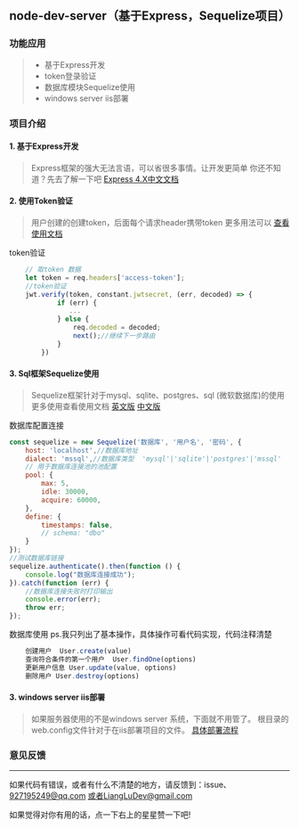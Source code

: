 ## node-dev-server（基于Express，Sequelize项目）
### 功能应用
> - 基于Express开发
> - token登录验证
> - 数据库模块Sequelize使用
> - windows server iis部署

### 项目介绍
#### 1. 基于Express开发
> Express框架的强大无法言语，可以省很多事情。让开发更简单
> 你还不知道？先去了解一下吧 [Express 4.X中文文档](http://www.expressjs.com.cn/4x/api.html)
 
#### 2. 使用Token验证
> 用户创建的创建token，后面每个请求header携带token
> 更多用法可以 [查看使用文档](https://github.com/auth0/node-jsonwebtoken)



 token验证
```javascript
    // 取token 数据 
    let token = req.headers['access-token'];
    //token验证
    jwt.verify(token, constant.jwtsecret, (err, decoded) => {
            if (err) {
               ...
            } else {
                req.decoded = decoded;
                next();//继续下一步路由
            }
        })

```
#### 3. Sql框架Sequelize使用
> Sequelize框架针对于mysql、sqlite、postgres、sql (微软数据库)的使用
> 更多使用查看使用文档 [英文版](http://docs.sequelizejs.com/) [中文版](https://demopark.github.io/sequelize-docs-Zh-CN/)

数据库配置连接
```javascript
const sequelize = new Sequelize('数据库', '用户名', '密码', {
    host: 'localhost',//数据库地址
    dialect: 'mssql',//数据库类型  'mysql'|'sqlite'|'postgres'|'mssql'
    // 用于数据库连接池的池配置
    pool: {
        max: 5,
        idle: 30000,
        acquire: 60000,
    },
    define: {
        timestamps: false,
        // schema: "dbo"
    }
});
//测试数据库链接
sequelize.authenticate().then(function () {
    console.log("数据库连接成功");
}).catch(function (err) {
    //数据库连接失败时打印输出
    console.error(err);
    throw err;
});
```
数据库使用
ps.我只列出了基本操作，具体操作可看代码实现，代码注释清楚
``` javascript
    创建用户  User.create(value)
	查询符合条件的第一个用户  User.findOne(options)
    更新用户信息 User.update(value, options)
    删除用户 User.destroy(options)
```

#### 3. windows server iis部署 
> 如果服务器使用的不是windows server 系统，下面就不用管了。
> 根目录的web.config文件针对于在iis部署项目的文件。
> [具体部署流程](https://www.cnblogs.com/aieceo/p/7906640.html)



### 意见反馈
----------

如果代码有错误，或者有什么不清楚的地方，请反馈到：issue、927195249@qq.com 或者LiangLuDev@gmail.com

如果觉得对你有用的话，点一下右上的星星赞一下吧!